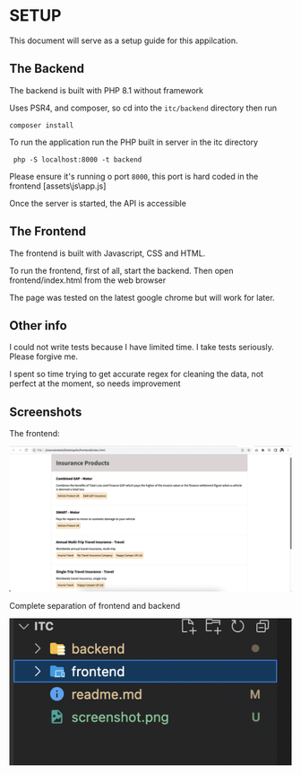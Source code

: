 # SETUP

This document will serve as a setup guide for this appilcation.

## The Backend
The backend is built with PHP 8.1 without framework

Uses PSR4, and composer, so cd into the `itc/backend` directory then run

```
composer install
```


To run the application run the PHP built in server in the itc directory

```
 php -S localhost:8000 -t backend
```

Please ensure it's running o port `8000`, this port is hard coded in the frontend [assets\js\app.js]

Once the server is started, the API is accessible 

## The Frontend
The frontend is built with Javascript, CSS and HTML.

To run the frontend, first of all, start the backend.
Then open frontend/index.html from the web browser

The page was tested on the latest google chrome but will work for later.

## Other info
I could not write tests because I have limited time. I take tests seriously. Please forgive me.

I spent so time trying to get accurate regex for cleaning the data, not perfect at the moment, so needs improvement

## Screenshots

The frontend:

![Alt text](/screenshot.png?raw=true "Optional Title")

Complete separation of frontend and backend

![Alt text](/screenshot2.png?raw=true "Optional Title")